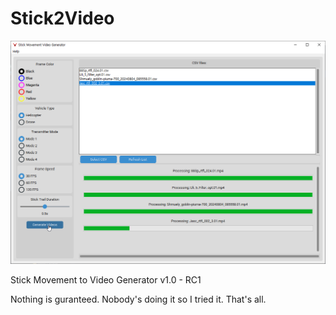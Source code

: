 # Stick2Video

![Screenshot of Stick2Video app](https://github.com/redjacketKR/Stick2Video/raw/main/Stick2Video_vFtLRvsMsY.png)

Stick Movement to Video Generator v1.0 - RC1

Nothing is guranteed. Nobody's doing it so I tried it. That's all.

